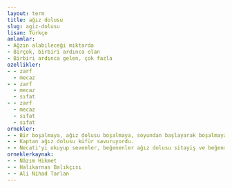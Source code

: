 ```yaml
---
layout: term
title: ağız dolusu
slug: agiz-dolusu
lisan: Türkçe
anlamlar:
- Ağzın alabileceği miktarda
- Birçok, birbiri ardınca olan
- Birbiri ardınca gelen, çok fazla
ozellikler:
- - zarf
  - mecaz
- - zarf
  - mecaz
  - sıfat
- - zarf
  - mecaz
  - sıfat
  - sıfat
ornekler:
- - Bir boşalmaya, ağız dolusu boşalmaya, soyundan başlayarak boşalmaya isteğim var ki boşalamazsam patlayacağım.
- - Kaptan ağız dolusu küfür savuruyordu.
- - Necati'yi okuyup sevenler, beğenenler ağız dolusu sitayiş ve beğenmeyenler ağız dolusu istihkar etsinler.
orneklerkaynak:
- - Nâzım Hikmet
- - Halikarnas Balıkçısı
- - Ali Nihad Tarlan
---
```

